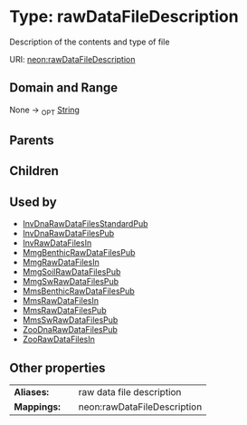 
# Type: rawDataFileDescription


Description of the contents and type of file

URI: [neon:rawDataFileDescription](https://data.neonscience.org/rawDataFileDescription)


## Domain and Range

None ->  <sub>OPT</sub> [String](types/String.md)

## Parents


## Children


## Used by

 * [InvDnaRawDataFilesStandardPub](InvDnaRawDataFilesStandardPub.md)
 * [InvDnaRawDataFilesPub](InvDnaRawDataFilesPub.md)
 * [InvRawDataFilesIn](InvRawDataFilesIn.md)
 * [MmgBenthicRawDataFilesPub](MmgBenthicRawDataFilesPub.md)
 * [MmgRawDataFilesIn](MmgRawDataFilesIn.md)
 * [MmgSoilRawDataFilesPub](MmgSoilRawDataFilesPub.md)
 * [MmgSwRawDataFilesPub](MmgSwRawDataFilesPub.md)
 * [MmsBenthicRawDataFilesPub](MmsBenthicRawDataFilesPub.md)
 * [MmsRawDataFilesIn](MmsRawDataFilesIn.md)
 * [MmsRawDataFilesPub](MmsRawDataFilesPub.md)
 * [MmsSwRawDataFilesPub](MmsSwRawDataFilesPub.md)
 * [ZooDnaRawDataFilesPub](ZooDnaRawDataFilesPub.md)
 * [ZooRawDataFilesIn](ZooRawDataFilesIn.md)

## Other properties

|  |  |  |
| --- | --- | --- |
| **Aliases:** | | raw data file description |
| **Mappings:** | | neon:rawDataFileDescription |

